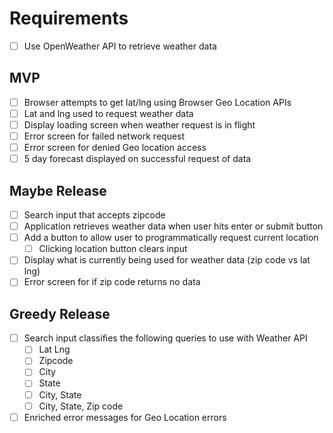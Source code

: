 # Requirements

- [ ] Use OpenWeather API to retrieve weather data

## MVP

- [ ] Browser attempts to get lat/lng using Browser Geo Location APIs
- [ ] Lat and lng used to request weather data
- [ ] Display loading screen when weather request is in flight
- [ ] Error screen for failed network request
- [ ] Error screen for denied Geo location access
- [ ] 5 day forecast displayed on successful request of data

## Maybe Release

- [ ] Search input that accepts zipcode
- [ ] Application retrieves weather data when user hits enter or submit button
- [ ] Add a button to allow user to programmatically request current location
  - [ ] Clicking location button clears input
- [ ] Display what is currently being used for weather data (zip code vs lat lng)
- [ ] Error screen for if zip code returns no data

## Greedy Release

- [ ] Search input classifies the following queries to use with Weather API
  - [ ] Lat Lng
  - [ ] Zipcode
  - [ ] City
  - [ ] State
  - [ ] City, State
  - [ ] City, State, Zip code
- [ ] Enriched error messages for Geo Location errors
